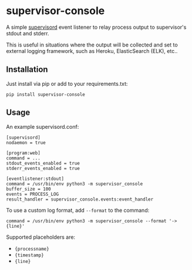 # supervisor-console

A simple [supervisord](http://supervisord.org/) event listener to relay
process output to supervisor's stdout and stderr.

This is useful in situations where the output will be collected and set to
external logging framework, such as Heroku, ElasticSearch (ELK), etc..

## Installation

Just install via pip or add to your requirements.txt:

    pip install supervisor-console

## Usage

An example supervisord.conf:

    [supervisord]
    nodaemon = true

    [program:web]
    command = ...
    stdout_events_enabled = true
    stderr_events_enabled = true

    [eventlistener:stdout]
    command = /usr/bin/env python3 -m supervisor_console
    buffer_size = 100
    events = PROCESS_LOG
    result_handler = supervisor_console.events:event_handler

To use a custom log format, add `--format` to the command:

    command = /usr/bin/env python3 -m supervisor_console --format '-> {line}'

Supported placeholders are:

- `{processname}`
- `{timestamp}`
- `{line}`
